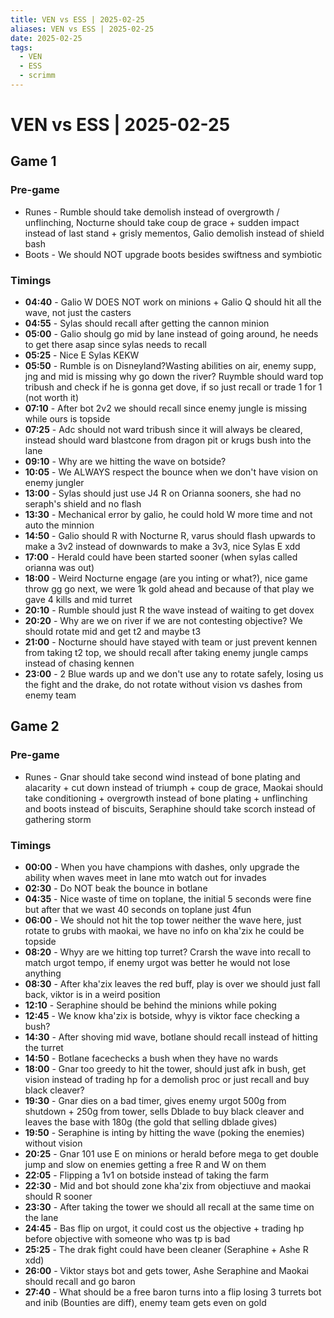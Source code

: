 ```yaml
---
title: VEN vs ESS | 2025-02-25
aliases: VEN vs ESS | 2025-02-25
date: 2025-02-25
tags:
  - VEN
  - ESS
  - scrimm
---
```

# VEN vs ESS | 2025-02-25

## Game 1

### Pre-game
- Runes - Rumble should take demolish instead of overgrowth / unflinching, Nocturne should take coup de grace + sudden impact instead of last stand + grisly mementos, Galio demolish instead of shield bash
- Boots - We should NOT upgrade boots besides swiftness and symbiotic

### Timings

- **04:40** - Galio W DOES NOT work on minions + Galio Q should hit all the wave, not just the casters
- **04:55** - Sylas should recall after getting the cannon minion
- **05:00** - Galio shoulg go mid by lane instead of going around, he needs to get there asap since sylas needs to recall
- **05:25** - Nice E Sylas KEKW
- **05:50** - Rumble is on Disneyland?Wasting abilities on air, enemy supp, jng and mid is missing why go down the river? Ruymble should ward top tribush and check if he is gonna get dove, if so just recall or trade 1 for 1 (not worth it)
- **07:10** - After bot 2v2 we should recall since enemy jungle is missing while ours is topside
- **07:25** - Adc should not ward tribush since it will always be cleared, instead should ward blastcone from dragon pit or krugs bush into the lane
- **09:10** - Why are we hitting the wave on botside?
- **10:05** - We ALWAYS respect the bounce when we don't have vision on enemy jungler
- **13:00** - Sylas should just use J4 R on Orianna sooners, she had no seraph's shield and no flash
- **13:30** - Mechanical error by galio, he could hold W more time and not auto the minnion
- **14:50** - Galio should R with Nocturne R, varus should flash upwards to make a 3v2 instead of downwards to make a 3v3, nice Sylas E xdd
- **17:00** - Herald could have been started sooner (when sylas called orianna was out)
- **18:00** - Weird Nocturne engage (are you inting or what?), nice game throw gg go next, we were 1k gold ahead and because of that play we gave 4 kills and mid turret
- **20:10** - Rumble should just R the wave instead of waiting to get dovex
- **20:20** - Why are we on river if we are not contesting objective? We should rotate mid and get t2 and maybe t3
- **21:00** - Nocturne should have stayed with team or just prevent kennen from taking t2 top, we should recall after taking enemy jungle camps instead of chasing kennen
- **23:00** - 2 Blue wards up and we don't use any to rotate safely, losing us the fight and the drake, do not rotate without vision vs dashes from enemy team

## Game 2

### Pre-game

- Runes - Gnar should take second wind instead of bone plating and alacarity + cut down instead of triumph + coup de grace, Maokai should take conditioning + overgrowth instead of bone plating + unflinching and boots instead of biscuits, Seraphine should take scorch instead of gathering storm
### Timings
- **00:00** - When you have champions with dashes, only upgrade the ability when waves meet in lane mto watch out for invades
- **02:30** - Do NOT beak the bounce in botlane
- **04:35** - Nice waste of time on toplane, the initial 5 seconds were fine but after that we wast 40 seconds on toplane just 4fun
- **06:00** - We should not hit the top tower neither the wave here, just rotate to grubs with maokai, we have no info on kha'zix he could be topside
- **08:20** - Whyy are we hitting top turret? Crarsh the wave into recall to match urgot tempo, if enemy urgot was better he would not lose anything
- **08:30** - After kha'zix leaves the red buff, play is over we should just fall back, viktor is in a weird position
- **12:10** - Seraphine should be behind the minions while poking
- **12:45** - We know kha'zix is botside, whyy is viktor face checking a bush?
- **14:30** - After shoving mid wave, botlane should recall instead of hitting the turret
- **14:50** - Botlane facechecks a bush when they have no wards
- **18:00** - Gnar too greedy to hit the tower, should just afk in bush, get vision instead of trading hp for a demolish proc or just recall and buy black cleaver?
- **19:30** - Gnar dies on a bad timer, gives enemy urgot 500g from shutdown + 250g from tower, sells Dblade to buy black cleaver and leaves the base with 180g (the gold that selling dblade gives)
- **19:50** - Seraphine is inting by hitting the wave (poking the enemies) without vision
- **20:25** - Gnar 101 use E on minions or herald before mega to get double jump and slow on enemies getting a free R and W on them
- **22:05** - Flipping a 1v1 on botside instead of taking the farm
- **22:30** - Mid and bot should zone kha'zix from objectiuve and maokai should R sooner
- **23:30** - After taking the tower we should all recall at the same time on the lane
- **24:45** - Bas flip on urgot, it could cost us the objective + trading hp before objective with someone who was tp is bad
- **25:25** - The drak fight could have been cleaner (Seraphine + Ashe R xdd) 
- **26:00** - Viktor stays bot and gets tower, Ashe Seraphine and Maokai should recall and go baron
- **27:40** - What should be a free baron turns into a flip losing 3 turrets bot and inib (Bounties are diff), enemy team gets even on gold